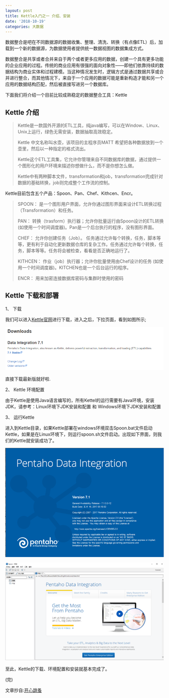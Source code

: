 ```yaml
---
layout: post
title: Kettle入门之一 介绍、安装
date: '2018-10-19'
categories: 大数据
---
```


数据整合是吧在不同数据源的数据收集、整理、清洗、转换（有点像ETL）后，加载到一个新的数据源，为数据使用者提供统一数据视图的数据集成方式。

数据整合是共享或者合并来自于两个或者更多应用的数据，创建一个具有更多功能的企业应用的过程。传统的商业应用有很强的面向对象性——即他们依靠持续的数据结构为商业实体和过程建模。当这种情况发生时，逻辑方式是通过数据共享或合并进行整合，而其他情况下，来自于一个应用的数据可能是重新构造才能和另一个应用的数据结构匹配，然后被直接写进另一个数据库。

下面我们将介绍一个目前比较成熟稳定的数据整合工具：Kettle

## Kettle 介绍

>Kettle是一款国外开源的ETL工具，纯java编写，可以在Window、Linux、Unix上运行，绿色无需安装，数据抽取高效稳定。
>
>Kettle 中文名称叫水壶，该项目的主程序员MATT 希望把各种数据放到一个壶里，然后以一种指定的格式流出。
>
>Kettle这个ETL工具集，它允许你管理来自不同数据库的数据，通过提供一个图形化的用户环境来描述你想做什么，而不是你想怎么做。
>
>Kettle中有两种脚本文件，transformation和job，transformation完成针对数据的基础转换，job则完成整个工作流的控制。

Kettle目前包含五个产品：Spoon、Pan、Chef、Kithcen、Encr。

>SPOON： 是一个图形用户界面，允许你通过图形界面来设计ETL转换过程（Transformation）和任务。
>
>PAN： 转换（trasform）执行器；允许你批量运行由Spoon设计的ETL转换 (如使用一个时间调度器)。Pan是一个后台执行的程序，没有图形界面。
>
>CHEF： 允许你创建任务（Job）。 任务通过允许每个转换，任务，脚本等等，更有利于自动化更新数据仓库的复杂工作。任务通过允许每个转换，任务，脚本等等。任务将会被检查，看看是否正确地运行了。
>
>KITHCEN： 作业（job）执行器；允许你批量使用由Chef设计的任务 (如使用一个时间调度器)。KITCHEN也是一个后台运行的程序。
>
>ENCR： 用来加密连接数据库密码与集群时使用的密码

## Kettle 下载和部署

1、 下载

我们可以进入[Kettle官网](https://community.hitachivantara.com/docs/DOC-1009855)进行下载，进入之后，下拉页面，看到如图所示;

![](/image/2018-10-19-1-1.png)

直接下载最新版就好啦.

2、 Kettle 环境配置

由于Kettle是使用Java语言编写的，所有Kettel的运行需要有Java环境，安装JDK，请参考：Linux环境下JDK安装和配置 和 Windows环境下JDK安装和配置

3、 运行Kettle

进入到Kettle目录，如果Kettle部署在windows环境双击Spoon.bat文件启动Kettle，如果是在Linux环境下，则运行spoon.sh文件启动。出现如下界面，则我们的Kettle就安装成功了。

![](/image/2018-10-19-1-2.png)

![](/image/2018-10-19-1-3.png)

至此，Kettle的下载、环境配置和安装就基本完成了。

(完)

文章抄自:[开心跳蚤](https://www.jianshu.com/p/2284b1dfe285)


